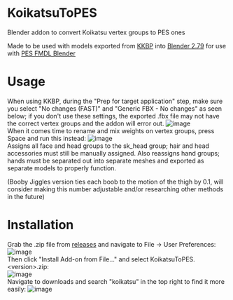 # KoikatsuToPES
Blender addon to convert Koikatsu vertex groups to PES ones

Made to be used with models exported from [KKBP](https://github.com/FlailingFog/KK-Blender-Porter-Pack) into [Blender 2.79](https://www.blender.org/download/releases/2-79/) for use with [PES FMDL Blender](https://github.com/the4chancup/pes-fmdl-blender)

# Usage
When using KKBP, during the "Prep for target application" step, make sure you select "No changes (FAST)" and "Generic FBX - No changes" as seen below; if you don't use these settings, the exported .fbx file may not have the correct vertex groups and the addon will error out.
![image](https://user-images.githubusercontent.com/98861097/209112451-6783f0b4-d8b4-48c8-a49d-1ef423e6f7df.png) <br>
When it comes time to rename and mix weights on vertex groups, press Space and run this instead:
![image](https://user-images.githubusercontent.com/98861097/199641629-add93020-67f6-4f3d-be0e-cf4855509ad4.png) <br>
Assigns all face and head groups to the sk_head group; hair and head accessories must still be manually assigned. Also reassigns hand groups; hands must be separated out into separate meshes and exported as separate models to properly function.

(Booby Jiggles version ties each boob to the motion of the thigh by 0.1, will consider making this number adjustable and/or researching other methods in the future)

# Installation
Grab the .zip file from [releases](https://github.com/MFGood/KoikatsuToPES/releases/latest) and navigate to File -> User Preferences:<br>
![image](https://user-images.githubusercontent.com/98861097/199644934-b1497343-be3d-4716-9a0a-dce3c087cb38.png)<br>
Then click "Install Add-on from File..." and select KoikatsuToPES.\<version\>.zip:<br>
![image](https://user-images.githubusercontent.com/98861097/199645002-8f97f628-22f6-4c16-ae79-38e2d27fb657.png)<br>
Navigate to downloads and search "koikatsu" in the top right to find it more easily:
![image](https://user-images.githubusercontent.com/98861097/199645262-fffc5d23-c2f5-40b9-bc67-2f6fad1dfbbe.png)

